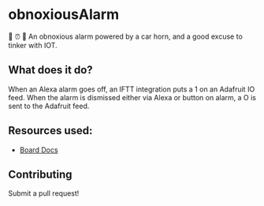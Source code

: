 # obnoxiousAlarm
🎤 ⏰ 🚀
An obnoxious alarm powered by a car horn, and a good excuse to tinker with IOT.

## What does it do?

When an Alexa alarm goes off, an IFTT integration puts a 1 on an Adafruit IO feed.
When the alarm is dismissed either via Alexa or button on alarm, a O is sent to the Adafruit feed.

## Resources used:
- [Board Docs](https://docs.arduino.cc/hardware/mkr-wifi-1010)

## Contributing
Submit a pull request! 
